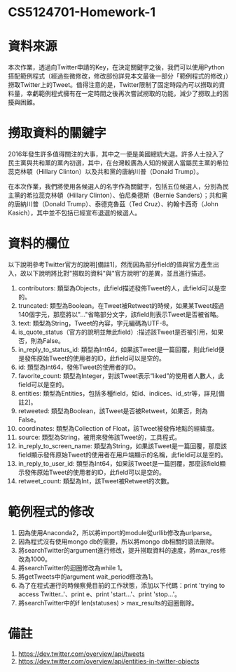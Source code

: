 # CS5124701-Homework-1

# 資料來源

本次作業，透過向Twitter申請的Key，在決定關鍵字之後，我們可以使用Python搭配範例程式（經過些微修改，修改部份詳見本文最後一部分「範例程式的修改」）撈取Twitter上的Tweet。值得注意的是，Twitter限制了固定時段內可以撈取的資料量，幸虧範例程式擁有在一定時間之後再次嘗試撈取的功能，減少了撈取上的困擾與困難。

# 撈取資料的關鍵字

2016年發生許多值得關注的大事，其中之一便是美國總統大選。許多人士投入了民主黨與共和黨的黨內初選，其中，在台灣較廣為人知的候選人當屬民主黨的希拉蕊克林頓（Hillary Clinton）以及共和黨的唐納川普（Donald Trump）。

在本次作業，我們將使用各候選人的名字作為關鍵字，包括五位候選人，分別為民主黨的希拉蕊克林頓（Hillary Clinton）、伯尼桑德斯（Bernie Sanders）；共和黨的唐納川普（Donald Trump）、泰德克魯茲（Ted Cruz）、約翰卡西奇（John Kasich），其中並不包括已經宣布退選的候選人。

# 資料的欄位

以下說明參考Twitter官方的說明[備註1]，然而因為部分field的值與官方產生出入，故以下說明將比對"撈取的資料"與"官方說明"的差異，並且進行描述。

1. contributors: 類型為Objects，此field描述發佈Tweet的人，此field可以是空的。
2. truncated: 類型為Boolean。在Tweet被Retweet的時候，如果某Tweet超過140個字元，那麼將以"..."省略部分文字，該field則表示Tweet是否被省略。
3. text: 類型為String，Tweet的內容，字元編碼為UTF-8。
4. is_quote_status（官方的說明並無此field）:描述該Tweet是否被引用，如果否，則為False。
5. in_reply_to_status_id: 類型為Int64，如果該Tweet是一篇回覆，則此field便是發佈原始Tweet的使用者的ID，此field可以是空的。
6. id: 類型為Int64，發佈Tweet的使用者的ID。
7. favorite_count: 類型為Integer，對該Tweet表示“liked”的使用者人數人，此field可以是空的。
8. entities: 類型為Entities，包括多種field，如id、indices、id_str等，詳見[備註2]。
9. retweeted: 類型為Boolean，該Tweet是否被Retweet，如果否，則為False。
10. coordinates: 類型為Collection of Float，該Tweet被發佈地點的經緯度。
11. source: 類型為String，被用來發佈該Tweet的，工具程式。
12. in_reply_to_screen_name: 類型為String，如果該Tweet是一篇回覆，那麼該field顯示發佈原始Tweet的使用者在用戶端顯示的名稱，此field可以是空的。
13. in_reply_to_user_id: 類型為Int64，如果該Tweet是一篇回覆，那麼該field顯示發佈原始Tweet的使用者的ID，此field可以是空的。
14. retweet_count: 類型為Int，該Tweet被Retweet的次數。

# 範例程式的修改

1. 因為使用Anaconda2，所以將import的module從urllib修改為urlparse。
2. 因為程式沒有使用mongo db的需要，所以將mongo db相關的語法刪除。
3. 將searchTwitter的argument進行修改，提升撈取資料的速度，將max_res修改為1000。
4. 將searchTwitter的迴圈修改為while 1。
5. 將getTweets中的argument wait_period修改為1。
6. 為了在程式運行的時候察覺目前的工作狀態，添加以下代碼：print 'trying to access Twitter..'、print e、print 'start...'、print 'stop...'。
7. 將searchTwitter中的if len(statuses) > max_results的迴圈刪除。

# 備註

1. https://dev.twitter.com/overview/api/tweets
2. https://dev.twitter.com/overview/api/entities-in-twitter-objects
